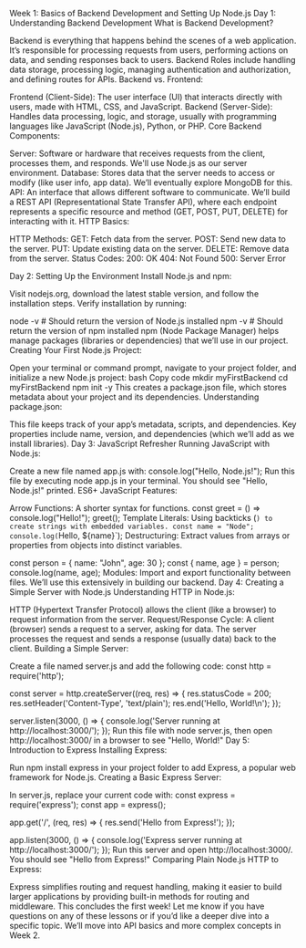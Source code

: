 Week 1: Basics of Backend Development and Setting Up Node.js
Day 1: Understanding Backend Development
What is Backend Development?

Backend is everything that happens behind the scenes of a web application. It’s responsible for processing requests from users, performing actions on data, and sending responses back to users.
Backend Roles include handling data storage, processing logic, managing authentication and authorization, and defining routes for APIs.
Backend vs. Frontend:

Frontend (Client-Side): The user interface (UI) that interacts directly with users, made with HTML, CSS, and JavaScript.
Backend (Server-Side): Handles data processing, logic, and storage, usually with programming languages like JavaScript (Node.js), Python, or PHP.
Core Backend Components:

Server: Software or hardware that receives requests from the client, processes them, and responds. We'll use Node.js as our server environment.
Database: Stores data that the server needs to access or modify (like user info, app data). We’ll eventually explore MongoDB for this.
API: An interface that allows different software to communicate. We’ll build a REST API (Representational State Transfer API),
 where each endpoint represents a specific resource and method (GET, POST, PUT, DELETE) for interacting with it.
HTTP Basics:

HTTP Methods:
GET: Fetch data from the server.
POST: Send new data to the server.
PUT: Update existing data on the server.
DELETE: Remove data from the server.
Status Codes:
200: OK
404: Not Found
500: Server Error

Day 2: Setting Up the Environment
Install Node.js and npm:

Visit nodejs.org, download the latest stable version, and follow the installation steps.
Verify installation by running:

node -v   # Should return the version of Node.js installed
npm -v    # Should return the version of npm installed
npm (Node Package Manager) helps manage packages (libraries or dependencies) that we’ll use in our project.
Creating Your First Node.js Project:

Open your terminal or command prompt, navigate to your project folder, and initialize a new Node.js project:
bash
Copy code
mkdir myFirstBackend
cd myFirstBackend
npm init -y
This creates a package.json file, which stores metadata about your project and its dependencies.
Understanding package.json:

This file keeps track of your app’s metadata, scripts, and dependencies.
Key properties include name, version, and dependencies (which we’ll add as we install libraries).
Day 3: JavaScript Refresher
Running JavaScript with Node.js:

Create a new file named app.js with:
console.log("Hello, Node.js!");
Run this file by executing node app.js in your terminal. You should see "Hello, Node.js!" printed.
ES6+ JavaScript Features:

Arrow Functions: A shorter syntax for functions.
const greet = () => console.log("Hello!");
greet();
Template Literals: Using backticks (`) to create strings with embedded variables.
const name = "Node";
console.log(`Hello, ${name}`);
Destructuring: Extract values from arrays or properties from objects into distinct variables.

const person = { name: "John", age: 30 };
const { name, age } = person;
console.log(name, age);
Modules: Import and export functionality between files. We’ll use this extensively in building our backend.
Day 4: Creating a Simple Server with Node.js
Understanding HTTP in Node.js:

HTTP (Hypertext Transfer Protocol) allows the client (like a browser) to request information from the server.
Request/Response Cycle:
A client (browser) sends a request to a server, asking for data.
The server processes the request and sends a response (usually data) back to the client.
Building a Simple Server:

Create a file named server.js and add the following code:
const http = require('http');

const server = http.createServer((req, res) => {
  res.statusCode = 200;
  res.setHeader('Content-Type', 'text/plain');
  res.end('Hello, World!\n');
});

server.listen(3000, () => {
  console.log('Server running at http://localhost:3000/');
});
Run this file with node server.js, then open http://localhost:3000/ in a browser to see "Hello, World!"
Day 5: Introduction to Express
Installing Express:

Run npm install express in your project folder to add Express, a popular web framework for Node.js.
Creating a Basic Express Server:

In server.js, replace your current code with:
const express = require('express');
const app = express();

app.get('/', (req, res) => {
  res.send('Hello from Express!');
});

app.listen(3000, () => {
  console.log('Express server running at http://localhost:3000/');
});
Run this server and open http://localhost:3000/. You should see "Hello from Express!"
Comparing Plain Node.js HTTP to Express:

Express simplifies routing and request handling, making it easier to build larger applications by providing built-in methods for routing and middleware.
This concludes the first week! Let me know if you have questions on any of these lessons or if you’d like a deeper dive into a specific topic. We’ll move into API basics and more complex concepts in Week 2.












